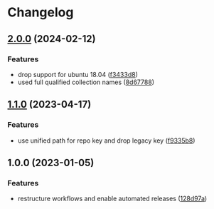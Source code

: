 # Changelog

## [2.0.0](https://github.com/rolehippie/fluentbit/compare/v1.1.0...v2.0.0) (2024-02-12)


### Features

* drop support for ubuntu 18.04 ([f3433d8](https://github.com/rolehippie/fluentbit/commit/f3433d8a42eeb9c261aad61ada79e0b84f2cd19e))
* used full qualified collection names ([8d67788](https://github.com/rolehippie/fluentbit/commit/8d67788286795d1044d857545c4f15eb45c81493))

## [1.1.0](https://github.com/rolehippie/fluentbit/compare/v1.0.0...v1.1.0) (2023-04-17)


### Features

* use unified path for repo key and drop legacy key ([f9335b8](https://github.com/rolehippie/fluentbit/commit/f9335b805f4308e2cc564fdae2e1ee2756f491ca))

## 1.0.0 (2023-01-05)


### Features

* restructure workflows and enable automated releases ([128d97a](https://github.com/rolehippie/fluentbit/commit/128d97afd0a762ba2560b354ecbd55a6ec47891c))
